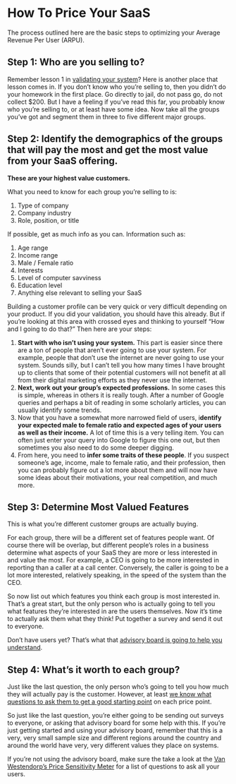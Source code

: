 # How To Price Your SaaS

The process outlined here are the basic steps to optimizing your Average Revenue Per User \(ARPU\).

## Step 1: Who are you selling to?

Remember lesson 1 in [validating your system](https://docs.google.com/document/d/1qLCH0YaNhxbutZeK9Oo87n9PhssDaHLkWLTPYW0UIMQ/edit#heading=h.pml1kcfeyb5j)? Here is another place that lesson comes in. If you don’t know who you’re selling to, then you didn’t do your homework in the first place. Go directly to jail, do not pass go, do not collect $200. But I have a feeling if you’ve read this far, you probably know who you’re selling to, or at least have some idea. Now take all the groups you’ve got and segment them in three to five different major groups.

## Step 2: Identify the demographics of the groups that will pay the most and get the most value from your SaaS offering.

**These are your highest value customers.**

What you need to know for each group you’re selling to is:

1. Type of company
2. Company industry
3. Role, position, or title

If possible, get as much info as you can. Information such as:

1. Age range
2. Income range
3. Male / Female ratio
4. Interests
5. Level of computer savviness
6. Education level
7. Anything else relevant to selling your SaaS

Building a customer profile can be very quick or very difficult depending on your product. If you did your validation, you should have this already. But if you’re looking at this area with crossed eyes and thinking to yourself “How and I going to do that?” Then here are your steps:

1. **Start with who isn’t using your system.** This part is easier since there are a ton of people that aren’t ever going to use your system. For example, people that don’t use the internet are never going to use your system. Sounds silly, but I can’t tell you how many times I have brought up to clients that some of their potential customers will not benefit at all from their digital marketing efforts as they never use the internet.
2. **Next, work out your group’s expected professions.** In some cases this is simple, whereas in others it is really tough. After a number of Google queries and perhaps a bit of reading in some scholarly articles, you can usually identify some trends.
3. Now that you have a somewhat more narrowed field of users, i**dentify your expected male to female ratio and expected ages of your users as well as their income.** A lot of time this is a very telling item. You can often just enter your query into Google to figure this one out, but then sometimes you also need to do some deeper digging.
4. From here, you need to **infer some traits of these people**. If you suspect someone’s age, income, male to female ratio, and their profession, then you can probably figure out a lot more about them and will now have some ideas about their motivations, your real competition, and much more.

## Step 3: Determine Most Valued Features

This is what you’re different customer groups are actually buying.

For each group, there will be a different set of features people want. Of course there will be overlap, but different people’s roles in a business determine what aspects of your SaaS they are more or less interested in and value the most. For example, a CEO is going to be more interested in reporting than a caller at a call center. Conversely, the caller is going to be a lot more interested, relatively speaking, in the speed of the system than the CEO.

So now list out which features you think each group is most interested in. That’s a great start, but the only person who is actually going to tell you what features they’re interested in are the users themselves. Now it’s time to actually ask them what they think! Put together a survey and send it out to everyone.

Don’t have users yet? That’s what that [advisory board is going to help you understand](https://docs.google.com/document/d/1qLCH0YaNhxbutZeK9Oo87n9PhssDaHLkWLTPYW0UIMQ/edit#heading=h.amc9hmutfksq).

## Step 4: What’s it worth to each group?

Just like the last question, the only person who’s going to tell you how much they will actually pay is the customer. However, at least [we know what questions to ask them to get a good starting point](https://docs.google.com/document/d/1qLCH0YaNhxbutZeK9Oo87n9PhssDaHLkWLTPYW0UIMQ/edit#heading=h.2l79hir37nrt) on each price point.

So just like the last question, you’re either going to be sending out surveys to everyone, or asking that advisory board for some help with this. If you’re just getting started and using your advisory board, remember that this is a very, very small sample size and different regions around the country and around the world have very, very different values they place on systems.

If you’re not using the advisory board, make sure the take a look at the [Van Westendorp’s Price Sensitivity Meter](https://en.wikipedia.org/wiki/Van_Westendorp%27s_Price_Sensitivity_Meter) for a list of questions to ask all your users.

